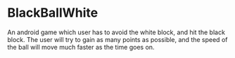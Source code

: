 # BlackBallWhite
An android game which user has to avoid the white block, and hit the black block. The user will try to gain as many points as possible, 
and the speed of the ball will move much faster as the time goes on.
